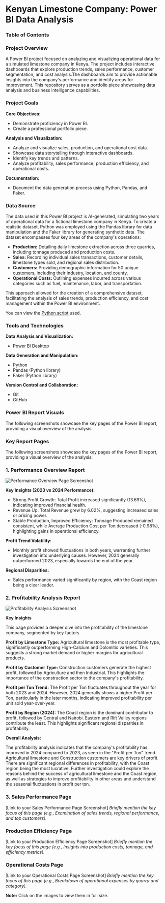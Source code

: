 # Kenyan Limestone Company: Power BI Data Analysis

### Table of Contents

### Project Overview

A Power BI project focused on analyzing and visualizing operational data for a simulated limestone company in Kenya. The project includes interactive dashboards that explore production trends, sales performance, customer segmentation, and cost analysis.The dashboards aim to provide actionable insights into the company's performance and identify areas for improvement. This repository serves as a portfolio piece showcasing data analysis and business intelligence capabilities.

### Project Goals
**Core Objectives:**

* Demonstrate proficiency in Power BI.
* Create a professional portfolio piece.

**Analysis and Visualization:**

* Analyze and visualize sales, production, and operational cost data.
* Showcase data storytelling through interactive dashboards.
* Identify key trends and patterns.
* Analyze profitability, sales performance, production efficiency, and operational costs.

**Documentation:**

* Document the data generation process using Python, Pandas, and Faker.

### Data Source

The data used in this Power BI project is AI-generated, simulating two years of operational data for a fictional limestone company in Kenya. To create a realistic dataset, Python was employed using the Pandas library for data manipulation and the Faker library for generating synthetic data. The dataset encompasses four key areas of the company's operations:

* **Production:** Detailing daily limestone extraction across three quarries, including tonnage produced and production costs.
* **Sales:** Recording individual sales transactions, customer details, limestone types sold, and regional sales distribution.
* **Customers:** Providing demographic information for 50 unique customers, including their industry, location, and county.
* **Operational Costs:** Outlining expenses incurred across various categories such as fuel, maintenance, labor, and transportation.

This approach allowed for the creation of a comprehensive dataset, facilitating the analysis of sales trends, production efficiency, and cost management within the Power BI environment.

You can view the [Python script](https://github.com/SusanGrace1/BI_LimestoneAnalytics/blob/main/BI_LimestoneProject.ipynb) used.

### Tools and Technologies

**Data Analysis and Visualization:**

* Power BI Desktop

**Data Generation and Manipulation:**

* Python
* Pandas (Python library)
* Faker (Python library)

**Version Control and Collaboration:**

* Git
* GitHub

### Power BI Report Visuals

The following screenshots showcase the key pages of the Power BI report, providing a visual overview of the analysis:
### Key Report Pages

The following screenshots showcase the key pages of the Power BI report, providing a visual overview of the analysis:

### 1. Performance Overview Report

![Performance Overview Page Screenshot](https://github.com/SusanGrace1/BI_LimestoneAnalytics/blob/main/1.%20Overview%20page.jpg)

**Key Insights (2023 vs 2024 Performance):**

- Strong Profit Growth: Total Profit increased significantly (13.69%), indicating improved financial health.
- Revenue Up: Total Revenue grew by 6.02%, suggesting increased sales or pricing power.
- Stable Production, Improved Efficiency: Tonnage Produced remained consistent, while Average Production Cost per Ton decreased (-0.98%), highlighting gains in operational efficiency.

**Profit Trend Volatility:**
- Monthly profit showed fluctuations in both years, warranting further investigation into underlying causes. However, 2024 generally outperformed 2023, especially towards the end of the year.

**Regional Disparities:**
- Sales performance varied significantly by region, with the Coast region being a clear leader.

### 2. Profitability Analysis Report

![Profitability Analysis Screenshot]()

**Key Insights**

This page provides a deeper dive into the profitability of the limestone company, segmented by key factors.

**Profit by Limestone Type:** Agricultural limestone is the most profitable type, significantly outperforming High-Calcium and Dolomitic varieties. This suggests a strong market demand or higher margins for agricultural products.

**Profit by Customer Type:** Construction customers generate the highest profit, followed by Agriculture and then Industrial. This highlights the importance of the construction sector to the company's profitability.

**Profit per Ton Trend:** The Profit per Ton fluctuates throughout the year for both 2023 and 2024. However, 2024 generally shows a higher Profit per Ton, particularly in the later months, indicating improved profitability per unit sold year-over-year.

**Profit by Region (2024):** The Coast region is the dominant contributor to profit, followed by Central and Nairobi. Eastern and Rift Valley regions contribute the least. This highlights significant regional disparities in profitability.

**Overall Analysis:**

The profitability analysis indicates that the company's profitability has improved in 2024 compared to 2023, as seen in the "Profit per Ton" trend. Agricultural limestone and Construction customers are key drivers of profit. There are significant regional differences in profitability, with the Coast region being the most lucrative. Further investigation could explore the reasons behind the success of agricultural limestone and the Coast region, as well as strategies to improve profitability in other areas and understand the seasonal fluctuations in profit per ton.

### 3. Sales Performance Page

[Link to your Sales Performance Page Screenshot]
*Briefly mention the key focus of this page (e.g., Examination of sales trends, regional performance, and top customers).*

### Production Efficiency Page

[Link to your Production Efficiency Page Screenshot]
*Briefly mention the key focus of this page (e.g., Insights into production costs, tonnage, and efficiency metrics).*

### Operational Costs Page

[Link to your Operational Costs Page Screenshot]
*Briefly mention the key focus of this page (e.g., Breakdown of operational expenses by quarry and category).*

**Note:** Click on the images to view them in full size.




